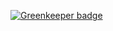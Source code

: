 

[![Greenkeeper badge](https://badges.greenkeeper.io/grenti/traccon-api.svg)](https://greenkeeper.io/)